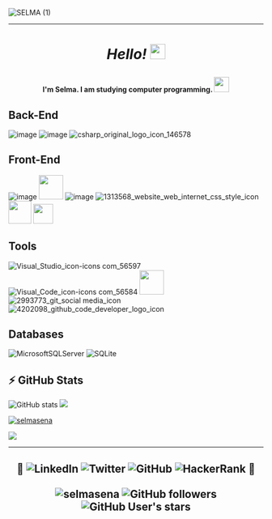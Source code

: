 ![SELMA (1)](https://user-images.githubusercontent.com/108355953/189953270-96ef06b4-52f9-4276-8c02-8e63600178f0.gif)

---

# <p align=center> **_Hello!_** <img src="https://user-images.githubusercontent.com/108355953/190001623-cb78c2de-77dd-4195-9c5f-7117dc027092.gif" height="30px" style="max-width: 100%; display: inline-block;" data-target="animated-image.originalImage"> </p>
#### <p align=center> I'm Selma. I am studying computer programming. <img src="https://user-images.githubusercontent.com/108355953/190112884-6413e7b8-f427-4da2-935b-8d2a8f9add39.png" height="30px" style="max-width: 100%; display: inline-block;" data-target="animated-image.originalImage"> </p>

## Back-End
![image](https://user-images.githubusercontent.com/108355953/189974093-b09910c2-6bc6-4a2c-8d67-110e25864e7a.png)
![image](https://user-images.githubusercontent.com/108355953/189972686-ae69c466-3116-4257-a10d-9cda09692934.png)
![csharp_original_logo_icon_146578](https://user-images.githubusercontent.com/108355953/189984730-ad53a45d-b98c-42a8-8285-c6c2a0af4a00.png)

## Front-End
![image](https://user-images.githubusercontent.com/108355953/189973935-5ef1eee2-70e4-430b-b899-b429505870a1.png)
<img src="https://img.icons8.com/fluency/344/javascript.png" height="48px" data-target="animated-image.originalImage">  ![image](https://user-images.githubusercontent.com/108355953/189973011-2afd9780-2a02-491c-adc4-09cf5403af6f.png)
![1313568_website_web_internet_css_style_icon](https://user-images.githubusercontent.com/108355953/189985133-6c998cd7-5333-43fc-affb-6fc72c20dbb8.png)
<img src="https://user-images.githubusercontent.com/108355953/189987408-cdd040d5-a1a2-4749-992f-16595264e77c.png" height="45px" data-target="animated-image.originalImage">  <img src="https://upload.wikimedia.org/wikipedia/commons/thumb/b/b2/Bootstrap_logo.svg/602px-Bootstrap_logo.svg.png" height="39px" data-target="animated-image.originalImage">  

## Tools
![Visual_Studio_icon-icons com_56597](https://user-images.githubusercontent.com/108355953/189982270-4cc3fa96-0459-46ef-9c70-15a4a653c76e.png)
![Visual_Code_icon-icons com_56584](https://user-images.githubusercontent.com/108355953/189982393-66cdc465-1591-4b02-8375-d66e1a6ccebe.png)
<img src="https://upload.wikimedia.org/wikipedia/commons/thumb/9/98/Apache_NetBeans_Logo.svg/1776px-Apache_NetBeans_Logo.svg.png" height="48px" style="max-width: 100%; display: inline-block;" data-target="animated-image.originalImage">
![2993773_git_social media_icon](https://user-images.githubusercontent.com/108355953/190116781-8da44731-4731-41cf-8ea4-03589efb4140.png)
![4202098_github_code_developer_logo_icon](https://user-images.githubusercontent.com/108355953/190117204-970cfd18-2366-4f20-aa57-00cae870920b.png)

## Databases
![MicrosoftSQLServer](https://img.shields.io/badge/Microsoft%20SQL%20Sever-CC2927?style=for-the-badge&logo=microsoft%20sql%20server&logoColor=white)
![SQLite](https://img.shields.io/badge/sqlite-%2307405e.svg?style=for-the-badge&logo=sqlite&logoColor=white)

## :zap: GitHub Stats
![ GitHub stats](https://github-readme-stats.vercel.app/api?username=selmasena&theme=default&show_icons=true) 
<img src="https://github-readme-streak-stats.herokuapp.com/?user=selmasena"/> 
<p align="left"> <a href="https://github.com/ryo-ma/github-profile-trophy"><img src="https://github-profile-trophy.vercel.app/?username=selmasena" alt="selmasena" /></a> </p> <img src="https://github-readme-stats.vercel.app/api/top-langs?username=selmasena&layout=compact"/>

---

## <p align=center> :pushpin: ![LinkedIn](https://img.shields.io/badge/linkedin-%230077B5.svg?style=for-the-badge&logo=linkedin&logoColor=white) ![Twitter](https://img.shields.io/badge/Twitter-%231DA1F2.svg?style=for-the-badge&logo=Twitter&logoColor=white) ![GitHub](https://img.shields.io/badge/github-%23121011.svg?style=for-the-badge&logo=github&logoColor=white) ![HackerRank](https://img.shields.io/badge/-Hackerrank-2EC866?style=for-the-badge&logo=HackerRank&logoColor=white) :pushpin: <br> <br> <img src="https://komarev.com/ghpvc/?username=selmasena&label=Profile%20views&color=0e75b6&style=flat" alt="selmasena" /> ![GitHub followers](https://img.shields.io/github/followers/selmasena?style=social) ![GitHub User's stars](https://img.shields.io/github/stars/selmasena?style=social)
</p></p> 
